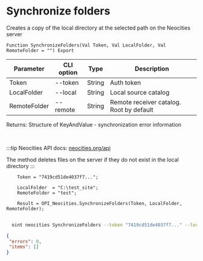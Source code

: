 ﻿---
sidebar_position: 5
---

# Synchronize folders
 Creates a copy of the local directory at the selected path on the Neocities server



`Function SynchronizeFolders(Val Token, Val LocalFolder, Val RemoteFolder = "") Export`

  | Parameter | CLI option | Type | Description |
  |-|-|-|-|
  | Token | --token | String | Auth token |
  | LocalFolder | --local | String | Local source catalog |
  | RemoteFolder | --remote | String | Remote receiver catalog. Root by default |

  
  Returns:  Structure of KeyAndValue - synchronization error information

<br/>

:::tip
Neocities API docs: [neocities.org/api](https://neocities.org/api)

 The method deletes files on the server if they do not exist in the local directory
:::
<br/>


```bsl title="Code example"
    Token = "7419cd51de4037f7...";

    LocalFolder  = "C:\test_site";
    RemoteFolder = "test";

    Result = OPI_Neocities.SynchronizeFolders(Token, LocalFolder, RemoteFolder);
```



```sh title="CLI command example"
    
  oint neocities SynchronizeFolders --token "7419cd51de4037f7..." --local %local% --remote %remote%

```

```json title="Result"
{
 "errors": 0,
 "items": []
}
```
